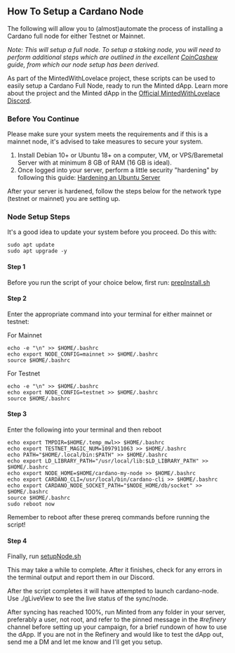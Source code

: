 ## How To Setup a Cardano Node

The following will allow you to (almost)automate the process of installing a Cardano full node for either Testnet or Mainnet.

*Note: This will setup a full node. To setup a staking node, you will need to perform additional steps which are outlined in the excellent [CoinCashew](https://www.coincashew.com/coins/overview-ada/guide-how-to-build-a-haskell-stakepool-node) guide, from which our node setup has been derived.*

As part of the MintedWithLovelace project, these scripts can be used to easily setup a Cardano Full Node, ready to run the Minted dApp. Learn more about the project and the Minted dApp in the [Official MintedWithLovelace Discord](https://discord.gg/2xEVRTSAeQ).

### Before You Continue
Please make sure your system meets the requirements and if this is a mainnet node, it's advised to take measures to secure your system.

1. Install Debian 10+ or Ubuntu 18+ on a computer, VM, or VPS/Baremetal Server with at minimum 8 GB of RAM (16 GB is ideal).
2. Once logged into your server, perform a little security "hardening" by following this guide: [Hardening an Ubuntu Server](https://www.coincashew.com/coins/overview-ada/guide-how-to-build-a-haskell-stakepool-node/part-i-installation/hardening-an-ubuntu-server)

After your server is hardened, follow the steps below for the network type (testnet or mainnet) you are setting up.

### Node Setup Steps
It's a good idea to update your system before you proceed. Do this with:
```
sudo apt update
sudo apt upgrade -y
```

#### Step 1
Before you run the script of your choice below, first run: [prepInstall.sh](https://github.com/MadeWithLovelace/MintedWithLovelace/raw/main/dapp/resources/helpers/prepSetup.sh)

#### Step 2
Enter the appropriate command into your terminal for either mainnet or testnet:

For Mainnet
```
echo -e "\n" >> $HOME/.bashrc
echo export NODE_CONFIG=mainnet >> $HOME/.bashrc
source $HOME/.bashrc

```

For Testnet
```
echo -e "\n" >> $HOME/.bashrc
echo export NODE_CONFIG=testnet >> $HOME/.bashrc
source $HOME/.bashrc

```

#### Step 3
Enter the following into your terminal and then reboot

```
echo export TMPDIR=$HOME/.temp_mwl>> $HOME/.bashrc
echo export TESTNET_MAGIC_NUM=1097911063 >> $HOME/.bashrc
echo PATH="$HOME/.local/bin:$PATH" >> $HOME/.bashrc
echo export LD_LIBRARY_PATH="/usr/local/lib:$LD_LIBRARY_PATH" >> $HOME/.bashrc
echo export NODE_HOME=$HOME/cardano-my-node >> $HOME/.bashrc
echo export CARDANO_CLI=/usr/local/bin/cardano-cli >> $HOME/.bashrc
echo export CARDANO_NODE_SOCKET_PATH="$NODE_HOME/db/socket" >> $HOME/.bashrc
source $HOME/.bashrc
sudo reboot now

```
Remember to reboot after these prereq commands before running the script!

#### Step 4
Finally, run [setupNode.sh](https://github.com/MadeWithLovelace/MintedWithLovelace/raw/main/dapp/resources/helpers/setupNode.sh)

This may take a while to complete. After it finishes, check for any errors in the terminal output and report them in our Discord.


After the script completes it will have attempted to launch cardano-node. Use ./gLiveView to see the live status of the sync/node.

After syncing has reached 100%, run Minted from any folder in your server, preferably a user, not root, and refer to the pinned message in the #_refinery_ channel before setting up your campaign, for a brief rundown of how to use the dApp. If you are not in the Refinery and would like to test the dApp out, send me a DM and let me know and I'll get you setup.
